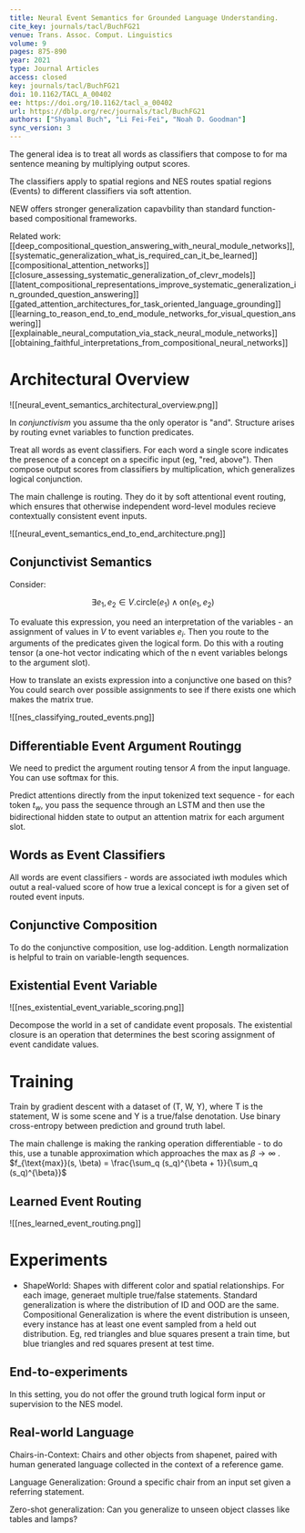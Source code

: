 ```yaml
---
title: Neural Event Semantics for Grounded Language Understanding.
cite_key: journals/tacl/BuchFG21
venue: Trans. Assoc. Comput. Linguistics
volume: 9
pages: 875-890
year: 2021
type: Journal Articles
access: closed
key: journals/tacl/BuchFG21
doi: 10.1162/TACL_A_00402
ee: https://doi.org/10.1162/tacl_a_00402
url: https://dblp.org/rec/journals/tacl/BuchFG21
authors: ["Shyamal Buch", "Li Fei-Fei", "Noah D. Goodman"]
sync_version: 3
---
```


The general idea is to treat all words as classifiers that compose to for ma sentence meaning by multiplying output scores.

The classifiers apply to spatial regions and NES routes spatial regions (Events) to different classifiers via soft attention.

NEW offers stronger generalization capavbility than standard function-based compositional frameworks.

Related work: [[deep_compositional_question_answering_with_neural_module_networks]],  [[systematic_generalization_what_is_required_can_it_be_learned]] [[compositional_attention_networks]] [[closure_assessing_systematic_generalization_of_clevr_models]] [[latent_compositional_representations_improve_systematic_generalization_in_grounded_question_answering]][[gated_attention_architectures_for_task_oriented_language_grounding]] [[learning_to_reason_end_to_end_module_networks_for_visual_question_answering]]
[[explainable_neural_computation_via_stack_neural_module_networks]]
[[obtaining_faithful_interpretations_from_compositional_neural_networks]]
# Architectural Overview

![[neural_event_semantics_architectural_overview.png]]

In *conjunctivism* you assume tha the only operator is "and". Structure arises by routing evnet variables to function predicates.

Treat all words as event classifiers. For each word a single score indicates the presence of a concept on a specific input (eg, "red, above"). Then compose output scores from classifiers by multiplication, which generalizes logical conjunction.

The main challenge is routing. They do it by soft attentional event routing, which ensures that otherwise independent word-level modules recieve contextually consistent event inputs.

![[neural_event_semantics_end_to_end_architecture.png]]

## Conjunctivist Semantics

Consider:

$$
\exists e_1, e_2 \in V. \text{circle}(e_1) \land \text{on}(e_1, e_2)
$$

To evaluate this expression, you need an interpretation of the variables - an assignment of values in $V$ to event variables $e_i$. Then you route to the arguments of the predicates given the logical form. Do this with a routing tensor (a one-hot vector indicating which of the n event variables belongs to the argument slot).

How to translate an exists expression into a conjunctive one based on this? You could search over possible assignments to see if there exists one which makes the matrix true.

![[nes_classifying_routed_events.png]]

## Differentiable Event Argument Routingg

We need to predict the argument routing tensor $A$ from the input language. You can use softmax for this.

Predict attentions directly from the input tokenized text sequence - for each token $t_w$,  you pass the sequence through an LSTM and then use the bidirectional hidden state to output an attention matrix for each argument slot.

## Words as Event Classifiers

All words are event classifiers - words are associated iwth modules which outut a real-valued score of how true a lexical concept is for a given set of routed event inputs.

## Conjunctive Composition

To do the conjunctive composition, use log-addition. Length normalization is helpful to train on variable-length sequences.

## Existential Event Variable

![[nes_existential_event_variable_scoring.png]]

Decompose the world in a set of candidate event proposals. The existential closure is an operation that determines the best scoring assignment of event candidate values.

# Training

Train by gradient descent with a dataset of (T, W, Y), where T is the statement, W is some scene and Y is a true/false denotation. Use binary cross-entropy between prediction and ground truth label.

The main challenge is making the ranking operation differentiable - to do this, use a tunable approximation which approaches the max as $\beta \to \infty$ . $f_{\text{max}}(s, \beta) = \frac{\sum_q (s_q)^{\beta + 1}}{\sum_q (s_q)^{\beta}}$

## Learned Event Routing

![[nes_learned_event_routing.png]]

# Experiments

- ShapeWorld: Shapes with different color and spatial relationships. For each image, generaet multiple true/false statements. Standard generalization is where the distribution of ID and OOD are the same. Compositional Generalization is where the event distribution is unseen, every instance has at least one event sampled from a held out distribution. Eg, red triangles and blue squares present a train time, but blue triangles and red squares present at test time.


## End-to-experiments

In this setting, you do not offer the ground truth logical form input or supervision to the NES model.

## Real-world Language

Chairs-in-Context: Chairs and other objects from shapenet, paired with human generated language collected in the context of a reference game.

Language Generalization: Ground a specific chair from an input set given a referring statement.

Zero-shot generalization: Can you generalize to unseen object classes like tables and lamps?